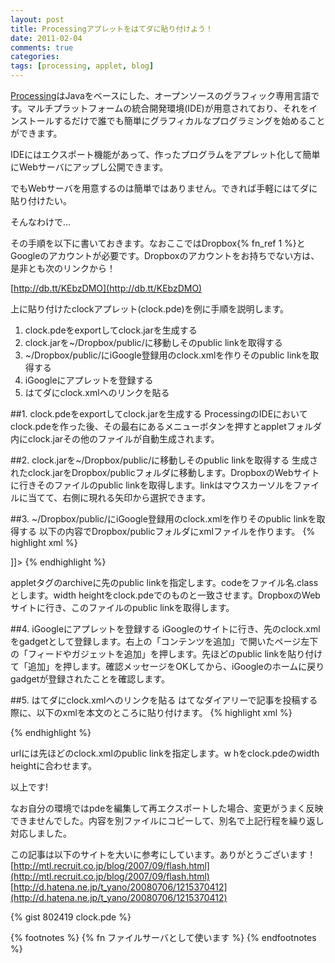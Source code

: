 ```yaml
---
layout: post
title: Processingアプレットをはてダに貼り付けよう！
date: 2011-02-04
comments: true
categories:
tags: [processing, applet, blog]
---
```


<div class="hatena-widget">
<script src="http://gmodules.com/ig/ifr?url=http://dl.dropbox.com/u/58702/clock2.xml&synd=open&w=200&h=200&title=&border=%23ffffff%7C0px%2C0px+solid+%23ffffff&output=js"></script>
</div>

[Processing](http://processing.org/)はJavaをベースにした、オープンソースのグラフィック専用言語です。マルチプラットフォームの統合開発環境(IDE)が用意されており、それをインストールするだけで誰でも簡単にグラフィカルなプログラミングを始めることができます。

IDEにはエクスポート機能があって、作ったプログラムをアプレット化して簡単にWebサーバにアップし公開できます。

でもWebサーバを用意するのは簡単ではありません。できれば手軽にはてダに貼り付けたい。

そんなわけで...

その手順を以下に書いておきます。なおここではDropbox{% fn_ref 1 %}とGoogleのアカウントが必要です。Dropboxのアカウントをお持ちでない方は、是非とも次のリンクから！

[http://db.tt/KEbzDMO](http://db.tt/KEbzDMO)

上に貼り付けたclockアプレット(clock.pde)を例に手順を説明します。

1. clock.pdeをexportしてclock.jarを生成する
1. clock.jarを~/Dropbox/public/に移動しそのpublic linkを取得する
1. ~/Dropbox/public/にiGoogle登録用のclock.xmlを作りそのpublic linkを取得する
1. iGoogleにアプレットを登録する
1. はてダにclock.xmlへのリンクを貼る

##1. clock.pdeをexportしてclock.jarを生成する
ProcessingのIDEにおいてclock.pdeを作った後、その最右にあるメニューボタンを押すとappletフォルダ内にclock.jarその他のファイルが自動生成されます。

##2. clock.jarを~/Dropbox/public/に移動しそのpublic linkを取得する
生成されたclock.jarをDropbox/publicフォルダに移動します。DropboxのWebサイトに行きそのファイルのpublic linkを取得します。linkはマウスカーソルをファイルに当てて、右側に現れる矢印から選択できます。

##3. ~/Dropbox/public/にiGoogle登録用のclock.xmlを作りそのpublic linkを取得する
以下の内容でDropbox/publicフォルダにxmlファイルを作ります。
{% highlight xml %}
<?xml version="1.0" encoding="UTF-8" ?> 
<Module>
  <ModulePrefs title="Clock" height="200" /> 
  <Content type="html">
     <![CDATA[ 
     <applet archive= "http://dl.dropbox.com/u/58702/clock.jar"
             code="clock.class" width="200" height="200" ></applet>
     ]]>
  </Content>
</Module>
{% endhighlight %}

appletタグのarchiveに先のpublic linkを指定します。codeをファイル名.classとします。width heightをclock.pdeでのものと一致させます。DropboxのWebサイトに行き、このファイルのpublic linkを取得します。

##4. iGoogleにアプレットを登録する
iGoogleのサイトに行き、先のclock.xmlをgadgetとして登録します。右上の「コンテンツを追加」で開いたページ左下の「フィードやガジェットを追加」を押します。先ほどのpublic linkを貼り付けて「追加」を押します。確認メッセージをOKしてから、iGoogleのホームに戻りgadgetが登録されたことを確認します。

##5. はてダにclock.xmlへのリンクを貼る
はてなダイアリーで記事を投稿する際に、以下のxmlを本文のところに貼り付けます。
{% highlight xml %}
<div class="hatena-widget">
  <script src="http://gmodules.com/ig/ifr?url=http://dl.dropbox.com/u/58702/clock.xml&synd=open&w=200&h=200&title=&border=%23ffffff%7C0px%2C0px+solid+%23ffffff&output=js"></script>
</div>
{% endhighlight %}

urlには先ほどのclock.xmlのpublic linkを指定します。w hをclock.pdeのwidth heightに合わせます。

以上です!

なお自分の環境ではpdeを編集して再エクスポートした場合、変更がうまく反映できませんでした。内容を別ファイルにコピーして、別名で上記行程を繰り返し対応しました。

この記事は以下のサイトを大いに参考にしています。ありがとうございます！
[http://mtl.recruit.co.jp/blog/2007/09/flash.html](http://mtl.recruit.co.jp/blog/2007/09/flash.html)
[http://d.hatena.ne.jp/t_yano/20080706/1215370412](http://d.hatena.ne.jp/t_yano/20080706/1215370412)

{% gist 802419 clock.pde %}

{% footnotes %}
   {% fn ファイルサーバとして使います %}
{% endfootnotes %}
